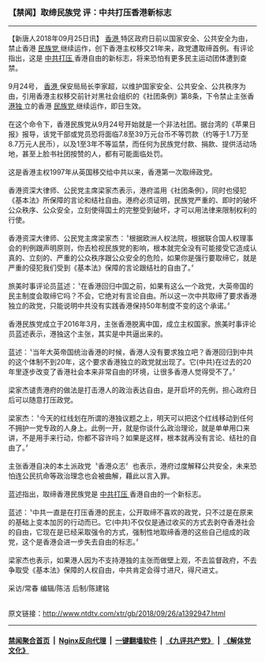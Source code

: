 ### 【禁闻】取缔民族党 评：中共打压香港新标志
------------------------

<div class="wysiwyg">
 【新唐人2018年09月25日讯】
 <a href="http://www.ntdtv.com/xtr/gb/articlelistbytag_香港.html" target="_blank">
  香港
 </a>
 特区政府日前以国家安全、公共安全为由，禁止香港
 <a href="http://www.ntdtv.com/xtr/gb/articlelistbytag_民族党.html" target="_blank">
  民族党
 </a>
 继续运作，创下香港主权移交21年来，政党遭取缔首例。有评论指出，这是
 <a href="http://www.ntdtv.com/xtr/gb/articlelistbytag_中共打压.html" target="_blank">
  中共打压
 </a>
 香港自由的新标志，将来恐怕有更多民主运动团体遭到查禁。
 <br/>
 <br/>
 9月24号，
 <a href="http://www.ntdtv.com/xtr/gb/articlelistbytag_香港.html" target="_blank">
  香港
 </a>
 保安局局长李家超，以维护国家安全、公共安全、公共秩序为由，引用香港主权移交前针对黑社会组织的《社团条例》第8条，下令禁止主张香
 <a href="http://www.ntdtv.com/xtr/gb/articlelistbytag_港独.html" target="_blank">
  港独
 </a>
 立的香港
 <a href="http://www.ntdtv.com/xtr/gb/articlelistbytag_民族党.html" target="_blank">
  民族党
 </a>
 继续运作，即日生效。
 <br/>
 <br/>
 在这个命令下，香港民族党从9月24号开始就是一个非法社团。据台湾的《苹果日报》报导，该党干部或党员恐将面临7.8至39万元台币不等罚款（约等于1.7万至8.7万元人民币），以及1至3年不等监禁，而任何为民族党付款、捐款、提供活动场地，甚至上脸书社团按赞的人，都有可能面临处罚。
 <br/>
 <br/>
 这是香港主权1997年从英国移交给中共以来，香港第一次取缔政党。
 <br/>
 <br/>
 香港资深大律师、公民党主席梁家杰表示，港府滥用《社团条例》，同时也侵犯《基本法》所保障的言论和结社自由。港府必须证明，民族党严重的、即时的破坏公众秩序、公众安全，立刻使得国土的完整受到破坏，才可以用法律来限制权利的行使。
 <br/>
 <br/>
 香港资深大律师、公民党主席梁家杰：〝根据欧洲人权法院，根据联合国人权理事会的判例跟声明原则，你去检视民族党的影响，根本就完全没有可能接受它造成认真的、立刻的、严重的公众秩序跟公众安全的危险，如果你是强行要取缔它，就是严重的侵犯我们受到《基本法》保障的言论跟结社的自由了。〞
 <br/>
 <br/>
 旅美时事评论员蓝述：〝在香港回归中国之前，如果有这么一个政党，大英帝国的民主制度会取缔它吗？不会，它绝对有言论自由。所以这一次中共取缔了要求香港独立的政党，只能说明中共没有实践香港保持50年制度不变的这个承诺。〞
 <br/>
 <br/>
 香港民族党成立于2016年3月，主张香港脱离中国，成立主权国家。旅美时事评论员蓝述表示，港独这个主张，其实是中共逼出来的。
 <br/>
 <br/>
 蓝述：〝当年大英帝国统治香港的时候，香港人没有要求独立吧？香港回归到中共的这个体制不到20年，这个要求香港独立的政党就出现了。它(中共)在过去的20年里逐步改变了香港社会本来非常自由的环境，让很多香港人觉得受不了。〞
 <br/>
 <br/>
 梁家杰谴责港府的做法是打击港人的政治表达自由，是开启坏的先例，担心政府日后可以随意打压政党。
 <br/>
 <br/>
 梁家杰：〝今天的红线划在所谓的港独议题之上，明天可以把这个红线移动到任何不拥护一党专政的人身上。此例一开，就是你谈什么政治理论，就是单单用口来讲，不是用手来行动，你都不容许吗？如果是这样，根本就再没有言论、结社的自由了。〞
 <br/>
 <br/>
 主张香港自决的本土派政党〝香港众志〞也表示，港府过度解释公共安全，未来恐怕连公民抗命等政治理念也会被曲解，藉此以言入罪。
 <br/>
 <br/>
 蓝述指出，取缔香港民族党是
 <a href="http://www.ntdtv.com/xtr/gb/articlelistbytag_中共打压.html" target="_blank">
  中共打压
 </a>
 香港自由的一个新标志。
 <br/>
 <br/>
 蓝述：〝中共一直是在打压香港的民主，公开取缔不喜欢的政党，只不过是在原来的基础上变本加厉的行动而已。它(中共)不仅仅是通过收买的方式去剥夺香港社会的自由，它现在是已经采取强令的方式，强制性地取缔香港的这些自己组成的政党，这个是香港会进一步失去自由的标志。〞
 <br/>
 <br/>
 梁家杰也表示，如果港人因为不支持港独的主张而做壁上观，不去监督政府，不去争取受《基本法》保障的人权自由，中共肯定会得寸进尺，得尺进丈。
 <br/>
 <br/>
 采访/常春 编辑/陈洁 后制/陈建铭
</div>

<br/>原文链接：http://www.ntdtv.com/xtr/gb/2018/09/26/a1392947.html


------------------------
#### [禁闻聚合首页](https://github.com/gfw-breaker/banned-news/blob/master/README.md) &nbsp;|&nbsp; [Nginx反向代理](https://github.com/gfw-breaker/open-proxy/blob/master/README.md) &nbsp;|&nbsp; [一键翻墙软件](https://github.com/gfw-breaker/nogfw/blob/master/README.md) &nbsp;|&nbsp; [《九评共产党》](https://github.com/gfw-breaker/9ping.md/blob/master/README.md#九评之一评共产党是什么) &nbsp;|&nbsp; [《解体党文化》](https://github.com/gfw-breaker/jtdwh.md/blob/master/README.md#绪论)